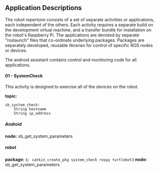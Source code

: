 ## Application Descriptions

The robot repertoire consists of a set of separate activities or applications, each independent of the others. Each activity requires a separate build
on the development virtual machine, and a transfer bundle for installation on the robot's Raspberry Pi. The applications are denoted by separate "roslaunch"
files that co-ordinate underlying packages. Packages are separately developed, reusable libraries for control of specific ROS nodes or devices.

The android assistant contains control and monitoring code for all applications.

#### 01 - SystemCheck
This activity is designed to exercise all of the devices on the robot.

**topic:**
```
sb_system_check:
    String hostname
    String ip_address
```
##### Android
**node:** sb_get_system_parameters

##### robot

**package:** ```$: catkin_create_pkg system_check rospy turtlebot3```
**node:** sb_get_system_parameters
